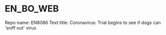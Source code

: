 # EN_BO_WEB
Repo name: EN8086
Text title: Coronavirus: Trial begins to see if dogs can 'sniff out' virus